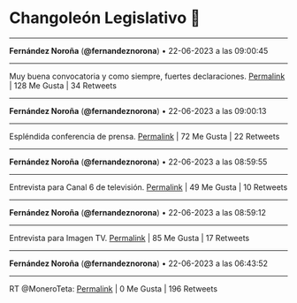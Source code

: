# Changoleón Legislativo 🙈
*****
**Fernández Noroña** (**@fernandeznorona**) • 22-06-2023 a las 09:00:45
*****
Muy buena convocatoria y como siempre, fuertes declaraciones.
[Permalink](https://twitter.com/fernandeznorona/status/1671926206080647170) | 128 Me Gusta | 34 Retweets
*****
**Fernández Noroña** (**@fernandeznorona**) • 22-06-2023 a las 09:00:13
*****
Espléndida conferencia de prensa.
[Permalink](https://twitter.com/fernandeznorona/status/1671926072471089154) | 72 Me Gusta | 22 Retweets
*****
**Fernández Noroña** (**@fernandeznorona**) • 22-06-2023 a las 08:59:55
*****
Entrevista para Canal 6 de televisión.
[Permalink](https://twitter.com/fernandeznorona/status/1671925997850198016) | 49 Me Gusta | 10 Retweets
*****
**Fernández Noroña** (**@fernandeznorona**) • 22-06-2023 a las 08:59:12
*****
Entrevista para Imagen TV.
[Permalink](https://twitter.com/fernandeznorona/status/1671925816824045570) | 85 Me Gusta | 17 Retweets
*****
**Fernández Noroña** (**@fernandeznorona**) • 22-06-2023 a las 06:43:52
*****
RT @MoneroTeta:
[Permalink](https://twitter.com/fernandeznorona/status/1671891758475788292) | 0 Me Gusta | 196 Retweets